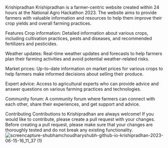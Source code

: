 Krishipradhan
Krishipradhan is a farmer-centric website created within 24 hours at the National Agro Hackathon 2023. The website aims to provide farmers with valuable information and resources to help them improve their crop yields and overall farming practices.

Features
Crop information: Detailed information about various crops, including cultivation practices, pests and diseases, and recommended fertilizers and pesticides.

Weather updates: Real-time weather updates and forecasts to help farmers plan their farming activities and avoid potential weather-related risks.

Market prices: Up-to-date information on market prices for various crops to help farmers make informed decisions about selling their produce.

Expert advice: Access to agricultural experts who can provide advice and answer questions on various farming practices and technologies.

Community forum: A community forum where farmers can connect with each other, share their experiences, and get support and advice.

Contributing
Contributions to Krishipradhan are always welcome! If you would like to contribute, please create a pull request with your changes. Before creating a pull request, please make sure that your changes are thoroughly tested and do not break any existing functionality.
![screencapture-shubhamchoudharyshubh-github-io-krishipradhan-2023-06-15-16_11_37 (1)](https://github.com/ShubhamChoudharyShubh/krishipradhan/assets/96586771/def7512f-b37f-4398-bfc0-3a5d8c4c3527)
